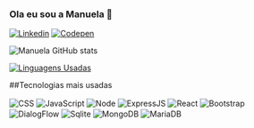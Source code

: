 ### Ola eu sou a Manuela 🤙


[![Linkedin](https://img.shields.io/badge/LinkedIn-0077B5?style=for-the-badge&logo=linkedin&logoColor=white)](https://www.linkedin.com/in/manuela-lima-viana-10a559140/)
[![Codepen](https://img.shields.io/badge/Codepen-000000?style=for-the-badge&logo=codepen&logoColor=white)](https://codepen.io/manuelalviana/)


![Manuela GitHub stats](https://github-readme-stats.vercel.app/api?username=Manuelalviana&show_icons=true&theme=cobalt)

[![Linguagens Usadas](https://github-readme-stats.vercel.app/api/top-langs/?username=Manuelalviana&layout=compact)](https://github.com/anuraghazra/github-readme-stats)

##Tecnologias mais usadas
<div style= "display: inline_block> <br/>
  <img align= "center" alt= "HTML5"src="https://img.shields.io/badge/HTML5-E34F26?style=for-the-badge&logo=html5&logoColor=white
 " />
  <img align= "center" alt= "CSS"src="https://img.shields.io/badge/CSS3-1572B6?style=for-the-badge&logo=css3&logoColor=white " />
  <img align= "center" alt= "JavaScript"src="https://img.shields.io/badge/JavaScript-F7DF1E?style=for-the-badge&logo=javascript&logoColor=black " />
  <img align= "center" alt= "Node"src="https://img.shields.io/badge/Node.js-43853D?style=for-the-badge&logo=node.js&logoColor=white " />                         
  <img align= "center" alt= "ExpressJS " src"https://img.shields.io/badge/Express.js-404D59?style=for-the-badge" />                                                         <img align= "center" alt= "React " src"https://img.shields.io/badge/React-20232A?style=for-the-badge&logo=react&logoColor=61DAFB" />                                       <img align= "center" alt= "Bootstrap " src"https://img.shields.io/badge/Bootstrap-563D7C?style=for-the-badge&logo=bootstrap&logoColor=white" />                           <img align= "center" alt= "DialogFlow " src"https://img.shields.io/badge/dialogflow-FF9800?style=for-the-badge&logo=dialogflow&logoColor=white" />   
  <img align= "center" alt= "Sqlite " src"https://img.shields.io/badge/SQLite-07405E?style=for-the-badge&logo=sqlite&logoColor=white" /> 
  <img align= "center" alt= "MongoDB " src"https://img.shields.io/badge/MongoDB-4EA94B?style=for-the-badge&logo=mongodb&logoColor=white" />                                 <img align= "center" alt= "MariaDB " src"https://img.shields.io/badge/MariaDB-003545?style=for-the-badge&logo=mariadb&logoColor=white" />                                                                                                      
  
</div>
